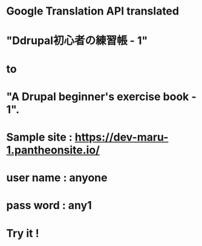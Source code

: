 # Google Translation API translated
# "Ddrupal初心者の練習帳 - 1"
# to
# "A Drupal beginner's exercise book - 1".
#
# Sample site : https://dev-maru-1.pantheonsite.io/
# user name : anyone
# pass word : any1
# Try it !
